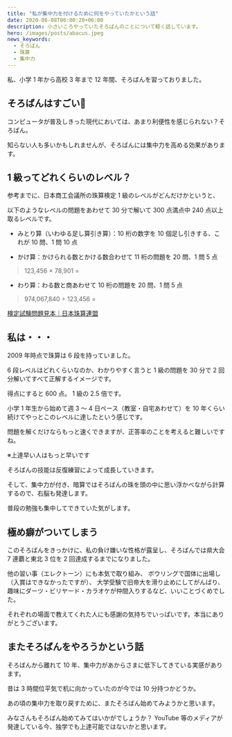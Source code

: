 ```yaml
---
title: "私が集中力を付けるために何をやっていたかという話"
date: 2020-06-08T06:00:20+06:00
description: 小さいころやっていたそろばんのことについて軽く話しています。
hero: /images/posts/abacus.jpeg
news_keywords:
  - そろばん
  - 珠算
  - 集中力
---
```


私、小学 1 年から高校 3 年まで 12 年間、そろばんを習っておりました。

## そろばんはすごい:abacus:

コンピュータが普及しきった現代においては、あまり利便性を感じられない？そろばん。

知らない人も多いかもしれませんが、そろばんには集中力を高める効果があります。

## 1 級ってどれくらいのレベル？

参考までに、日本商工会議所の珠算検定 1 級のレベルがどんだけかというと、

以下のようなレベルの問題をあわせて 30 分で解いて 300 点満点中 240 点以上取るレベルです。

- みとり算（いわゆる足し算引き算）：10 桁の数字を 10 個足し引きする、これが 10 問、1 問 10 点

- かけ算：かけられる数とかける数合わせて 11 桁の問題を 20 問、1 問 5 点

> 123,456 × 78,901 =

- わり算：わる数と商あわせて 10 桁の問題を 20 問、1 問 5 点

> 974,067,840 ÷ 123,456 =

[検定試験問題見本｜日本珠算連盟](http://www.shuzan.jp/kentei/mihon/)

## 私は・・・

2009 年時点で珠算は 6 段を持っていました。

6 段レベルはどれくらいなのか、わかりやすく言うと
1 級の問題を 30 分で 2 回分解いてすべて正解するイメージです。

得点にすると 600 点。
1 級の 2.5 倍です。

小学 1 年生から始めて週 3 ～ 4 日ペース（教室・自宅あわせて）を 10 年くらい続けてやっとこのレベルに達したという感じです。

問題を解くだけならもっと速くできますが、正答率のことを考えると難しいですね。

※上達早い人はもっと早いです

そろばんの技能は反復練習によって成長していきます。

そして、集中力が付き、暗算ではそろばんの珠を頭の中に思い浮かべながら計算するので、右脳も発達します。

普段の勉強も集中してできていた気がします。

## 極め癖がついてしまう

このそろばんをきっかけに、私の負け嫌いな性格が露呈し、そろばんでは県大会 7 連覇と東北 3 位を 2 回達成するまでになりました。

他の習い事（エレクトーン）にも本気で取り組み、
ボウリングで国体に出場し（入賞はできなかったですが）、
大学受験で旧帝大を滑り止めにしてがんばり、
趣味にダーツ・ビリヤード・カラオケが仲間入りするなど、いいことづくめでした。

それぞれの場面で教えてくれた人にも感謝の気持ちでいっぱいです。本当にありがとうございます。

## またそろばんをやろうかという話

そろばんから離れて 10 年、集中力があからさまに低下してきている実感があります。

昔は 3 時間位平気で机に向かっていたのが今では 10 分持つかどうか。

あの頃の集中力を取り戻すために、またそろばん始めてみようかと思います。

みなさんもそろばん始めてみてはいかがでしょうか？
YouTube 等のメディアが発達している今、独学でも上達可能ではないかと思います。
